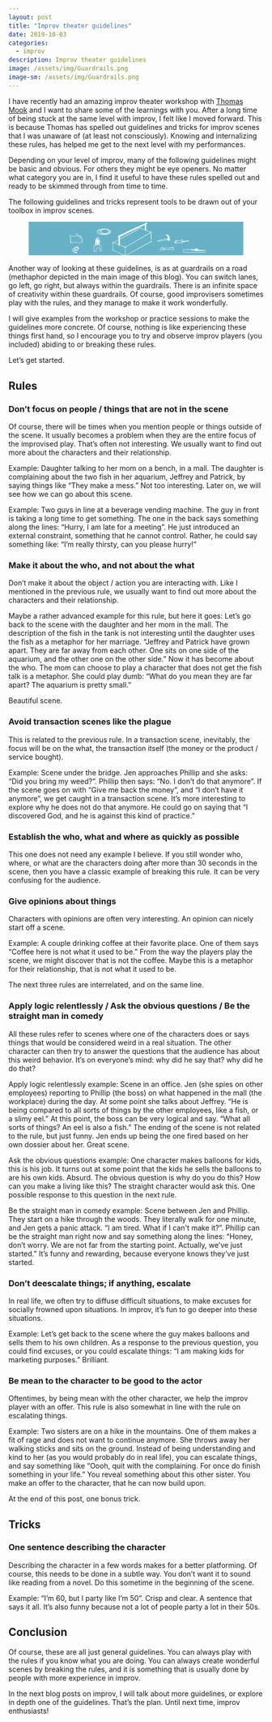 ```yaml
---
layout: post
title: "Improv theater guidelines"
date: 2019-10-03
categories:
  - improv
description: Improv theater guidelines
image: /assets/img/Guardrails.png
image-sm: /assets/img/Guardrails.png
---
```


I have recently had an amazing improv theater workshop with <a href="https://www.thomasmook.com/">Thomas Mook</a> and I want to share some of the learnings with you. After a long time of being stuck at the same level with improv, I felt like I moved forward. This is because Thomas has spelled out guidelines and tricks for improv scenes that I was unaware of (at least not consciously). Knowing and internalizing these rules, has helped me get to the next level with my performances.

Depending on your level of improv, many of the following guidelines might be basic and obvious. For others they might be eye openers. No matter what category you are in, I find it useful to have these rules spelled out and ready to be skimmed through from time to time.

The following guidelines and tricks represent tools to be drawn out of your toolbox in improv scenes.

<figure>
  <img src="/assets/img/Toolbox.png" alt="Placeholder"/>
</figure>

Another way of looking at these guidelines, is as at guardrails on a road (methaphor depicted in the main image of this blog). You can switch lanes, go left, go right, but always within the guardrails. There is an infinite space of creativity within these guardrails. Of course, good improvisers sometimes play with the rules, and they manage to make it work wonderfully.

I will give examples from the workshop or practice sessions to make the guidelines more concrete. Of course, nothing is like experiencing these things first hand, so I encourage you to try and observe improv players (you included) abiding to or breaking these rules.

Let’s get started.

<h2>Rules</h2>

<h3> Don’t focus on people / things that are not in the scene</h3>
Of course, there will be times when you mention people or things outside of the scene. It usually becomes a problem when they are the entire focus of the improvised play. That’s often not interesting. We usually want to find out more about the characters and their relationship.

Example: Daughter talking to her mom on a bench, in a mall. The daughter is complaining about the two fish in her aquarium, Jeffrey and Patrick, by saying things like “They make a mess.” Not too interesting. Later on, we will see how we can go about this scene.

Example: Two guys in line at a beverage vending machine. The guy in front is taking a long time to get something. The one in the back says something along the lines: “Hurry, I am late for a meeting”. He just introduced an external constraint, something that he cannot control. Rather, he could say something like: “I’m really thirsty, can you please hurry!”

<h3>Make it about the who, and not about the what</h3>
Don’t make it about the object / action you are interacting with. Like I mentioned in the previous rule, we usually want to find out more about the characters and their relationship.

Maybe a rather advanced example for this rule, but here it goes: Let’s go back to the scene with the daughter and her mom in the mall. The description of the fish in the tank is not interesting until the daughter uses the fish as a metaphor for her marriage. “Jeffrey and Patrick have grown apart. They are far away from each other. One sits on one side of the aquarium, and the other one on the other side.” Now it has become about the who.
The mom can choose to play a character that does not get the fish talk is a metaphor. She could play dumb: “What do you mean they are far apart? The aquarium is pretty small.”

Beautiful scene.

<h3>Avoid transaction scenes like the plague</h3>
This is related to the previous rule. In a transaction scene, inevitably, the focus will be on the what, the transaction itself (the money or the product / service bought). 

Example: Scene under the bridge. Jen approaches Phillip and she asks: “Did you bring my weed?”. Phillip then says: “No. I don’t do that anymore”. If the scene goes on with “Give me back the money”, and “I don’t have it anymore”, we get caught in a transaction scene. It’s more interesting to explore why he does not do that anymore. He could go on saying that “I discovered God, and he is against this kind of practice.”

<h3>Establish the who, what and where as quickly as possible</h3>
This one does not need any example I believe. If you still wonder who, where, or what are the characters doing after more than 30 seconds in the scene, then you have a classic example of breaking this rule. It can be very confusing for the audience.

<h3>Give opinions about things</h3>
Characters with opinions are often very interesting. An opinion can nicely start off a scene.

Example: A couple drinking coffee at their favorite place. One of them says “Coffee here is not what it used to be.” From the way the players play the scene, we might discover that is not the coffee. Maybe this is a metaphor for their relationship, that is not what it used to be.

The next three rules are interrelated, and on the same line.
<h3>Apply logic relentlessly / Ask the obvious questions / Be the straight man in comedy</h3>

All these rules refer to scenes where one of the characters does or says things that would be considered weird in a real situation. The other character can then try to answer the questions that the audience has about this weird behavior. It’s on everyone’s mind: why did he say that? why did he do that?

Apply logic relentlessly example: Scene in an office. Jen (she spies on other employees) reporting to Phillip (the boss) on what happened in the mall (the workplace) during the day. At some point she talks about Jeffrey. “He is being compared to all sorts of things by the other employees, like a fish, or a slimy eel.” At this point, the boss can be very logical and say. “What all sorts of things? An eel is also a fish.”
The ending of the scene is not related to the rule, but just funny. Jen ends up being the one fired based on her own dossier about her. Great scene.

Ask the obvious questions example: One character makes balloons for kids, this is his job. It turns out at some point that the kids he sells the balloons to are his own kids. Absurd.
The obvious question is why do you do this? How can you make a living like this? The straight character would ask this. One possible response to this question in the next rule.

Be the straight man in comedy example: Scene between Jen and Phillip. They start on a hike through the woods. They literally walk for one minute, and Jen gets a panic attack. “I am tired. What if I can't make it?”. Phillip can be the straight man right now and say something along the lines: “Honey, don’t worry. We are not far from the starting point. Actually, we’ve just started.” It’s funny and rewarding, because everyone knows they’ve just started.

<h3>Don’t deescalate things; if anything, escalate</h3>
In real life, we often try to diffuse difficult situations, to make excuses for socially frowned upon situations. In improv, it’s fun to go deeper into these situations.

Example: Let’s get back to the scene where the guy makes balloons and sells them to his own children. As a response to the previous question, you could find excuses, or you could escalate things: “I am making kids for marketing purposes.” Brilliant.

<h3>Be mean to the character to be good to the actor</h3>
Oftentimes, by being mean with the other character, we help the improv player with an offer. This rule is also somewhat in line with the rule on escalating things.

Example: Two sisters are on a hike in the mountains. One of them makes a fit of rage and does not want to continue anymore. She throws away her walking sticks and sits on the ground. Instead of being understanding and kind to her (as you would probably do in real life), you can escalate things, and say something like “Oooh, quit with the complaining. For once do finish something in your life.” You reveal something about this other sister. You make an offer to the character, that he can now build upon.

At the end of this post, one bonus trick.
<h2>Tricks</h2>

<h3>One sentence describing the character</h3>
Describing the character in a few words makes for a better platforming. Of course, this needs to be done in a subtle way. You don’t want it to sound like reading from a novel. Do this sometime in the beginning of the scene.

Example: “I’m 60, but I party like I’m 50”. Crisp and clear. A sentence that says it all. It’s also funny because not a lot of people party a lot in their 50s.

<h2>Conclusion</h2>
Of course, these are all just general guidelines. You can always play with the rules if you know what you are doing. You can always create wonderful scenes by breaking the rules, and it is something that is usually done by people with more experience in improv.

In the next blog posts on improv, I will talk about more guidelines, or explore in depth one of the guidelines. That’s the plan. Until next time, improv enthusiasts!

